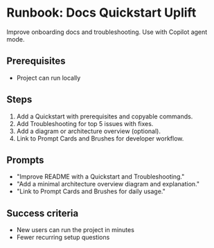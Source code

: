 # Runbook: Docs Quickstart Uplift

Improve onboarding docs and troubleshooting.
Use with Copilot agent mode.

## Prerequisites

- Project can run locally

## Steps

1. Add a Quickstart with prerequisites and copyable commands.
2. Add Troubleshooting for top 5 issues with fixes.
3. Add a diagram or architecture overview (optional).
4. Link to Prompt Cards and Brushes for developer workflow.

## Prompts

- "Improve README with a Quickstart and Troubleshooting."
- "Add a minimal architecture overview diagram and explanation."
- "Link to Prompt Cards and Brushes for daily usage."

## Success criteria

- New users can run the project in minutes
- Fewer recurring setup questions
